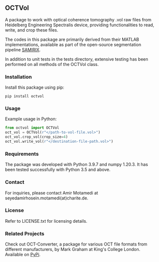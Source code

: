 ## OCTVol

A package to work with optical coherence tomography .vol raw files from Heidelberg Engineering Spectralis device, providing functionalities to read, write, and crop these files.
 
The codes in this package are primarily derived from their MATLAB implementations, available as part of the open-source segmentation pipeline [SAMIRIX](https://github.com/sahmotamedi/am-SAMIRIX).

In addition to unit tests in the tests directory, extensive testing has been performed on all methods of the OCTVol class.

### Installation 

Install this package using pip:


```commandline
pip install octvol
```

### Usage 

Example usage in Python:

```python
from octvol import OCTVol
oct_vol = OCTVol(r"</path-to-vol-file.vol>")
oct_vol.crop_vol(crop_size=4)
oct_vol.write_vol(r"</destination-file-path.vol>")
```

### Requirements

The package was developed with Python 3.9.7 and numpy 1.20.3. It has been tested successfully with Python 3.5 and above.

### Contact

For inquiries, please contact Amir Motamedi at seyedamirhosein.motamedi(at)charite.de.

### License

Refer to LICENSE.txt for licensing details.

### Related Projects

Check out OCT-Converter, a package for various OCT file formats from different manufacturers, by Mark Graham at King's College London. Available on [PyPi](https://pypi.org/project/oct-converter/).

